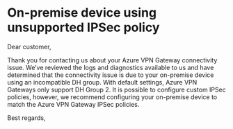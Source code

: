 <properties
pageTitle="On-premise device using unsupported IPSec policy"
description="On-premise device using unsupported IPSec policy"
infoBubbleText= "Issues with your Site to Site VPN Connectivity were detected. See details on the right."
service="microsoft.network"
resource="vpnGateways"
authors="JRMayberry"
ms.author="rimayber"
displayOrder=""
articleId="8fd65e06-da41-479a-9301-7dab3f42dc5b"
diagnosticScenario=""
selfHelpType="Diagnostics"
supportTopicIds="32591158,32584882,32584881"
resourceTags=""
productPesIds=""
cloudEnvironments="Public" />

# On-premise device using unsupported IPSec policy

<!--issueDescription-->
Dear customer,

Thank you for contacting us about your Azure VPN Gateway connectivity issue. We’ve reviewed the logs and diagnostics available to us and have determined that the connectivity issue is due to your on-premise device using an incompatible DH group. With default settings, Azure VPN Gateways only support DH Group 2. It is possible to configure custom IPSec policies, however, we recommend configuring your on-premise device to match the Azure VPN Gateway IPSec policies.

Best regards,
<!--/issueDescription-->